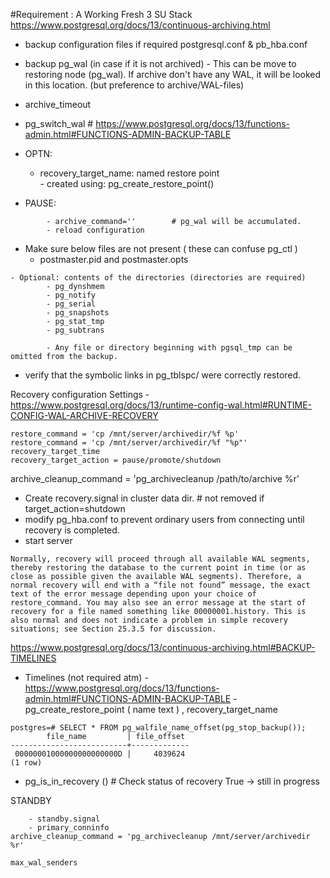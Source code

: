 #Requirement : A Working Fresh 3 SU Stack
https://www.postgresql.org/docs/13/continuous-archiving.html


- backup configuration files if required postgresql.conf & pb_hba.conf
- backup pg_wal (in case if it is not archived) 
		- This can be move to restoring node (pg_wal). If archive don't have any WAL, it will be looked in this location. (but preference to archive/WAL-files)

- archive_timeout
- pg_switch_wal	# https://www.postgresql.org/docs/13/functions-admin.html#FUNCTIONS-ADMIN-BACKUP-TABLE

- OPTN:
	- recovery_target_name:	named restore point    
			- created using: pg_create_restore_point()

- PAUSE:
```
		- archive_command='' 		# pg_wal will be accumulated.
		- reload configuration
```


- Make sure below files are not present  ( these can confuse pg_ctl )
	- postmaster.pid and postmaster.opts


```
- Optional: contents of the directories (directories are required)
		- pg_dynshmem
		- pg_notify
		- pg_serial
		- pg_snapshots
		- pg_stat_tmp
		- pg_subtrans

		- Any file or directory beginning with pgsql_tmp can be omitted from the backup.
```

- verify that the symbolic links in pg_tblspc/ were correctly restored.

Recovery configuration Settings
	- https://www.postgresql.org/docs/13/runtime-config-wal.html#RUNTIME-CONFIG-WAL-ARCHIVE-RECOVERY

```
restore_command = 'cp /mnt/server/archivedir/%f %p'
restore_command = 'cp /mnt/server/archivedir/%f "%p"'
recovery_target_time
recovery_target_action = pause/promote/shutdown
```

archive_cleanup_command = 'pg_archivecleanup /path/to/archive %r'


- Create recovery.signal in cluster data dir.    # not removed if target_action=shutdown
- modify pg_hba.conf to prevent ordinary users from connecting until recovery is completed.
- start server


```
Normally, recovery will proceed through all available WAL segments, thereby restoring the database to the current point in time (or as close as possible given the available WAL segments). Therefore, a normal recovery will end with a “file not found” message, the exact text of the error message depending upon your choice of restore_command. You may also see an error message at the start of recovery for a file named something like 00000001.history. This is also normal and does not indicate a problem in simple recovery situations; see Section 25.3.5 for discussion.
```
https://www.postgresql.org/docs/13/continuous-archiving.html#BACKUP-TIMELINES

- Timelines (not required atm) 
		- https://www.postgresql.org/docs/13/functions-admin.html#FUNCTIONS-ADMIN-BACKUP-TABLE
		- pg_create_restore_point ( name text ) , recovery_target_name


```
postgres=# SELECT * FROM pg_walfile_name_offset(pg_stop_backup());
        file_name         | file_offset
--------------------------+-------------
 00000001000000000000000D |     4039624
(1 row)
```


- pg_is_in_recovery ()		# Check status of recovery True -> still in progress



STANDBY
```
	- standby.signal
	- primary_conninfo
archive_cleanup_command = 'pg_archivecleanup /mnt/server/archivedir %r'

max_wal_senders
```